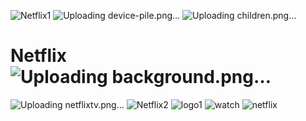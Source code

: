 



![Netflix1](https://github.com/hadapadarevanasiddappa/Netflix/assets/118840210/4d59f4b5-13b5-4b54-8ff8-e924c67c6d94)
![Uploading device-pile.png…]()
![Uploading children.png…]()
# Netflix![Uploading background.png…]()
![Uploading netflixtv.png…]()
![Netflix2](https://github.com/hadapadarevanasiddappa/Netflix/assets/118840210/3e924703-c62a-4c6b-99ae-56cf2527cc48)
![logo1](https://github.com/hadapadarevanasiddappa/Netflix/assets/118840210/d4813590-8cb1-44ae-9bfc-6b9893114e6d)
![watch](https://github.com/hadapadarevanasiddappa/Netflix/assets/118840210/817459b6-0cf7-40d2-8632-0e5930aa2636)
![netflix](https://github.com/hadapadarevanasiddappa/Netflix/assets/118840210/eedc64cd-beed-4e81-88a3-0163557ec954)
